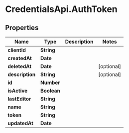 # CredentialsApi.AuthToken

## Properties

Name | Type | Description | Notes
------------ | ------------- | ------------- | -------------
**clientId** | **String** |  | 
**createdAt** | **Date** |  | 
**deletedAt** | **Date** |  | [optional] 
**description** | **String** |  | [optional] 
**id** | **Number** |  | 
**isActive** | **Boolean** |  | 
**lastEditor** | **String** |  | 
**name** | **String** |  | 
**token** | **String** |  | 
**updatedAt** | **Date** |  | 


